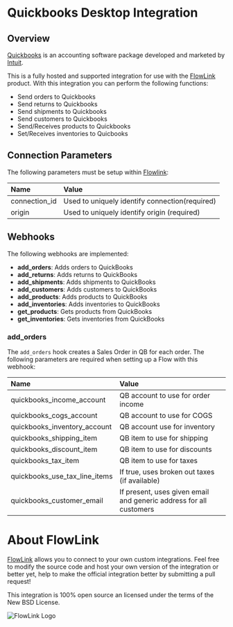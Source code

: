 # Quickbooks Desktop Integration

## Overview

[Quickbooks](http://quickbooks.intuit.com) is an accounting software package developed and marketed by [Intuit](http://www.intuit.com).

This is a fully hosted and supported integration for use with the [FlowLink](http://flowlink.io/)
product. With this integration you can perform the following functions:

* Send orders to Quickbooks
* Send returns to Quickbooks
* Send shipments to Quickbooks
* Send customers to Quickbooks
* Send/Receives products to Quickbooks
* Set/Receives inventories to Quicbooks

## Connection Parameters

The following parameters must be setup within [Flowlink](http://flowlink.io):

| Name | Value |
| :----| :-----|
| connection_id    | Used to uniquely identify connection(required) |
| origin           | Used to uniquely identify origin (required)    |

## Webhooks

The following webhooks are implemented:

* **add_orders**: Adds orders to QuickBooks
* **add_returns**: Adds returns to QuickBooks
* **add_shipments**: Adds shipments to QuickBooks
* **add_customers**: Adds customers to QuickBooks
* **add_products**: Adds products to QuickBooks
* **add_inventories**: Adds inventories to QuickBooks
* **get_products**: Gets products from QuickBooks
* **get_inventories**: Gets inventories from QuickBooks

### add_orders

The `add_orders` hook creates a Sales Order in QB for each order.
The following parameters are required when setting up a Flow with this webhook:

| Name | Value |
| :----| :-----|
| quickbooks_income_account     | QB account to use for order income  |
| quickbooks_cogs_account       | QB account to use for COGS |
| quickbooks_inventory_account  | QB account use for inventory |
| quickbooks_shipping_item      | QB item to use for shipping |
| quickbooks_discount_item      | QB item to use for discounts |
| quickbooks_tax_item           | QB item to use for taxes |
| quickbooks_use_tax_line_items | If true, uses broken out taxes (if available) |
| quickbooks_customer_email     | If present, uses given email and generic address for all customers |

# About FlowLink

[FlowLink](http://flowlink.io/) allows you to connect to your own custom integrations.
Feel free to modify the source code and host your own version of the integration
or better yet, help to make the official integration better by submitting a pull request!

This integration is 100% open source an licensed under the terms of the New BSD License.

![FlowLink Logo](http://flowlink.io/wp-content/uploads/logo-1.png)
